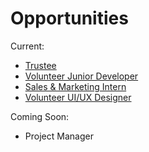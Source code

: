 # Opportunities

Current:
- [Trustee](https://do-it.org/opportunities/80b2477e-d49d-409d-a09d-ea65bfb1e895)
- [Volunteer Junior Developer](https://do-it.org/opportunities/20155d68-0590-4876-a139-a8099ca42261)
- [Sales & Marketing Intern](https://do-it.org/#/opportunities/e65c5a5a-50d1-4ee8-b84f-f9f4b8de86a4)
- [Volunteer UI/UX Designer](https://do-it.org/#/opportunities/2211b2c6-a061-467e-89ff-d770127318a0)

Coming Soon:
- Project Manager